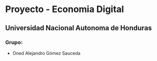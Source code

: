# Proyecto - Economia Digital
## Universidad Nacional Autonoma de Honduras

### Grupo:
- Oned Alejandro Gómez Sauceda
